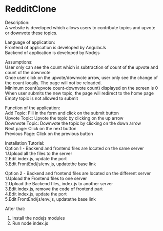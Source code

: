 # RedditClone
Description:<br />
A website is developed which allows users to contribute topics and upvote or downvote these topics. <br />
 
Language of application:<br />
Frontend of application is developed by AngularJs<br />
Backend of application is developed by Nodejs<br />

Assumptions:<br />
User only can see the count which is subtraction of count of the upvote and count of the downvote<br />
Once user click on the upvote/downvote arrow, user only see the change of the count locally. The page will not be reloaded.<br />
Minimum count(upvote count-downvote count) displayed on the screen is 0<br />
When user submits the new topic, the page will redirect to the home page<br />
Empty topic is not allowed to submit<br />

Function of the application:<br />
Add Topic: Fill in the form and click on the submit button<br />
Upvote Topic: Upvote the topic by clicking on the up arrow<br />
Downvote Topic: Downvote the topic by clicking on the down arrow<br />
Next page: Click on the next button<br />
Previous Page: Click on the previous button<br />

Installation Tutorial:<br />
Option 1 - Backend and frontend files are located on the same server<br />
1.Upload all the files to the server<br />
2.Edit index.js, update the port<br />
3.Edit FrontEnd/js/env.js, updatethe base link <br />

Option 2 - Backend and frontend files are located on the different server<br />
1.Upload the Frontend files to one server<br />
2.Upload the Backend files, index.js to another server<br />
3.Edit index.js, remove the code of frontend part<br />
4.Edit index.js, update the port<br />
5.Edit FrontEnd/js/env.js, updatethe base link <br />

After that:
1. Install the nodejs modules
2. Run node index.js
